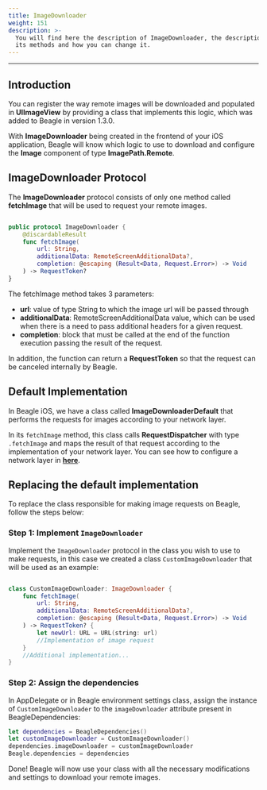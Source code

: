```yaml
---
title: ImageDownloader
weight: 151
description: >-
  You will find here the description of ImageDownloader, the description about
  its methods and how you can change it.
---
```


---

## **Introduction**

You can register the way remote images will be downloaded and populated in **UIImageView** by providing a class that implements this logic, which was added to Beagle in version 1.3.0.

With **ImageDownloader** being created in the frontend of your iOS application, Beagle will know which logic to use to download and configure the **Image** component of type **ImagePath.Remote**.

## **ImageDownloader Protocol**

The **ImageDownloader** protocol consists of only one method called **fetchImage** that will be used to request your remote images.

```swift

public protocol ImageDownloader {
    @discardableResult
    func fetchImage(
        url: String,
        additionalData: RemoteScreenAdditionalData?,
        completion: @escaping (Result<Data, Request.Error>) -> Void
    ) -> RequestToken?
}

```

The fetchImage method takes 3 parameters:

* **url**: value of type String to which the image url will be passed through
* **additionalData**: RemoteScreenAdditionalData value, which can be used when there is a need to pass additional headers for a given request.
* **completion**: block that must be called at the end of the function execution passing the result of the request.

In addition, the function can return a **RequestToken** so that the request can be canceled internally by Beagle.

## **Default Implementation**

In Beagle iOS, we have a class called **ImageDownloaderDefault** that performs the requests for images according to your network layer.

In its `fetchImage` method, this class calls **RequestDispatcher** with type `.fetchImage` and maps the result of that request according to the implementation of your network layer. You can see how to configure a network layer in [**here**](/docs/resources/customization/beagle-for-ios/network-layer).

## **Replacing the default implementation**

To replace the class responsible for making image requests on Beagle, follow the steps below:

### **Step 1: Implement `ImageDownloader`**

Implement the `ImageDownloader` protocol in the class you wish to use to make requests, in this case we created a class `CustomImageDownloader` that will be used as an example:

```swift

class CustomImageDownloader: ImageDownloader {
    func fetchImage(
        url: String,
        additionalData: RemoteScreenAdditionalData?,
        completion: @escaping (Result<Data, Request.Error>) -> Void
    ) -> RequestToken? {
        let newUrl: URL = URL(string: url)
        //Implementation of image request 
    }
    //Additional implementation...
}

```

### **Step 2: Assign the dependencies**

In AppDelegate or in Beagle environment settings class, assign the instance of `CustomImageDownloader` to the `imageDownloader` attribute present in BeagleDependencies:

```swift
let dependencies = BeagleDependencies()
let customImageDownloader = CustomImageDownloader()
dependencies.imageDownloader = customImageDownloader
Beagle.dependencies = dependencies
```

Done! Beagle will now use your class with all the necessary modifications and settings to download your remote images.
